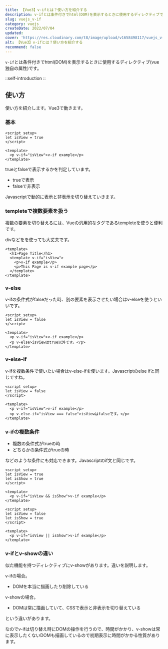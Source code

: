 ```yaml
---
title: 【Vue3】v-ifとは？使い方を紹介する
description: v-ifとは条件付きでhtml(DOM)を表示するときに使用するディレクティブです。v-ifではtrueとfalseで表示するかを判定しています。複数の要素を切り替えるには、Vueの汎用的なタグであるtempleteを使うと便利です。
slug: vuejs_v-if
category: vuejs
createDate: 2022/07/04
updated: 
cover: 'https://res.cloudinary.com/t8/image/upload/v1658498117/vuejs_v-if_bgsdmi.png'
alt: 【Vue3】v-ifとは？使い方を紹介する
recommend: false
---
```


`v-if`とは条件付きでhtml(DOM)を表示するときに使用するディレクティブ(vue独自の属性)です。


::self-introduction
::


## 使い方
使い方を紹介します。Vue3で動きます。

### 基本

```vue
<script setup>
let isView = true
</script>

<template>
  <p v-if="isView">v-if example</p>
</template>
```

trueとfalseで表示するかを判定しています。

* trueで表示
* falseで非表示

Javascriptで動的に表示と非表示を切り替えていきます。

### templeteで複数要素を扱う
複数の要素を切り替えるには、Vueの汎用的なタグであるtempleteを使うと便利です。

divなどをを使っても大丈夫です。

```vue
<template>
  <h1>Page Title</h1>
  <template v-if="isView">
    <p>v-if example</p>
    <p>This Page is v-if example page</p>
  </template>
</template>
```

### v-else
v-ifの条件式がfalseだった時、別の要素を表示させたい場合はv-elseを使うといいです。

```vue
<script setup>
let isView = false
</script>

<template>
  <p v-if="isView">v-if example</p>
  <p v-else>isViewはtrue以外です。</p>
</template>
```



### v-else-if
v-ifを複数条件で使いたい場合はv-else-ifを使います。Javascriptのelse ifと同じですね。

```vue
<script setup>
let isView = false
</script>

<template>
  <p v-if="isView">v-if example</p>
  <p v-else-if="isView === false">isViewはfalseです。</p>
</template>
```

### v-ifの複数条件

* 複数の条件式がtrueの時
* どちらかの条件式がtrueの時

などのような条件にも対応できます。Javascriptのif文と同じです。

```vue
<script setup>
let isView = true
let isShow = true
</script>

<template>
  <p v-if="isView && isShow">v-if example</p>
</template>
```

```vue
<script setup>
let isView = false
let isShow = true
</script>

<template>
  <p v-if="isView || isShow">v-if example</p>
</template>
```

### v-ifとv-showの違い

似た機能を持つディレクティブにv-showがあります。違いを説明します。

v-ifの場合。
* DOMを本当に描画したり削除している

v-showの場合。
* DOMは常に描画していて、CSSで表示と非表示を切り替えている

という違いがあります。

なのでv-ifは切り替え時にDOMの操作を行うので、時間がかかり、v-showは常に表示したくないDOMも描画しているので初期表示に時間がかかる性質があります。



